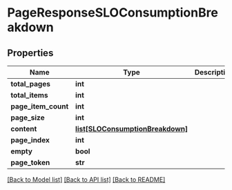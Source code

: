 # PageResponseSLOConsumptionBreakdown

## Properties
Name | Type | Description | Notes
------------ | ------------- | ------------- | -------------
**total_pages** | **int** |  | [optional] 
**total_items** | **int** |  | [optional] 
**page_item_count** | **int** |  | [optional] 
**page_size** | **int** |  | [optional] 
**content** | [**list[SLOConsumptionBreakdown]**](SLOConsumptionBreakdown.md) |  | [optional] 
**page_index** | **int** |  | [optional] 
**empty** | **bool** |  | [optional] 
**page_token** | **str** |  | [optional] 

[[Back to Model list]](../README.md#documentation-for-models) [[Back to API list]](../README.md#documentation-for-api-endpoints) [[Back to README]](../README.md)

